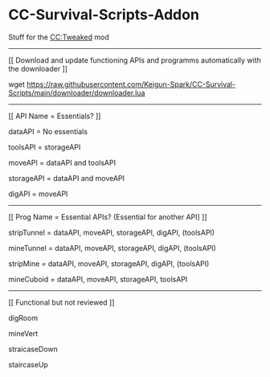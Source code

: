 # CC-Survival-Scripts-Addon

Stuff for the [CC:Tweaked](https://www.curseforge.com/minecraft/mc-mods/cc-tweaked) mod

----

[[ Download and update functioning APIs and programms automatically with the downloader ]]

wget https://raw.githubusercontent.com/Keigun-Spark/CC-Survival-Scripts/main/downloader/downloader.lua

----

[[ API Name = Essentials? ]]

dataAPI = No essentials

toolsAPI = storageAPI

moveAPI = dataAPI and toolsAPI

storageAPI = dataAPI and moveAPI

digAPI = moveAPI

----

[[ Prog Name = Essential APIs? (Essential for another API] ]]

stripTunnel = dataAPI, moveAPI, storageAPI, digAPI, (toolsAPI)

mineTunnel = dataAPI, moveAPI, storageAPI, digAPI, (toolsAPI)

stripMine = dataAPI, moveAPI, storageAPI, digAPI, (toolsAPI)

mineCuboid = dataAPI, moveAPI, storageAPI, toolsAPI

----

[[ Functional but not reviewed ]]

digRoom

mineVert

straicaseDown

staircaseUp


